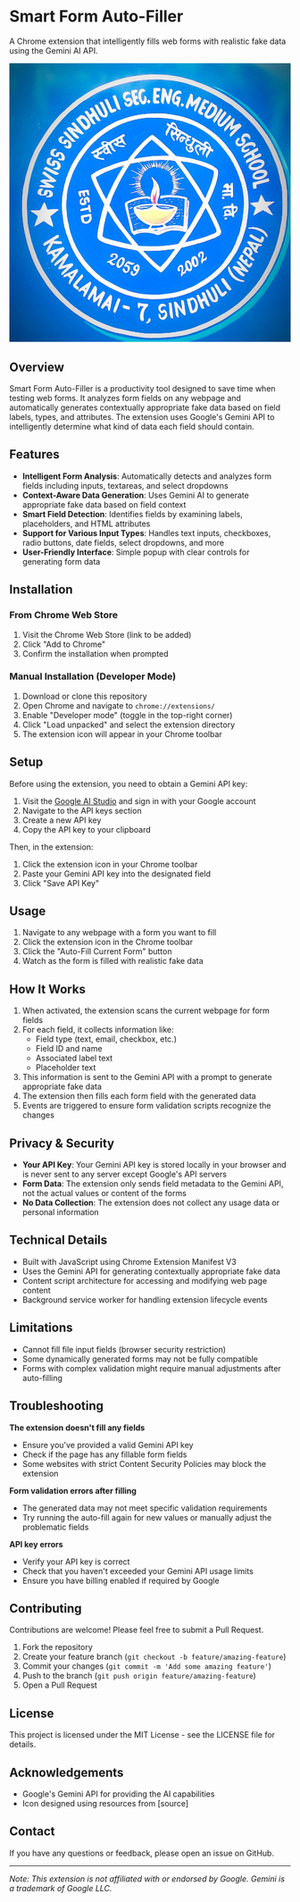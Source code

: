 # Smart Form Auto-Filler

A Chrome extension that intelligently fills web forms with realistic fake data using the Gemini AI API.

![Smart Form Auto-Filler](images/icon128.png)

## Overview

Smart Form Auto-Filler is a productivity tool designed to save time when testing web forms. It analyzes form fields on any webpage and automatically generates contextually appropriate fake data based on field labels, types, and attributes. The extension uses Google's Gemini API to intelligently determine what kind of data each field should contain.

## Features

- **Intelligent Form Analysis**: Automatically detects and analyzes form fields including inputs, textareas, and select dropdowns
- **Context-Aware Data Generation**: Uses Gemini AI to generate appropriate fake data based on field context
- **Smart Field Detection**: Identifies fields by examining labels, placeholders, and HTML attributes
- **Support for Various Input Types**: Handles text inputs, checkboxes, radio buttons, date fields, select dropdowns, and more
- **User-Friendly Interface**: Simple popup with clear controls for generating form data

## Installation

### From Chrome Web Store

1. Visit the Chrome Web Store (link to be added)
2. Click "Add to Chrome"
3. Confirm the installation when prompted

### Manual Installation (Developer Mode)

1. Download or clone this repository
2. Open Chrome and navigate to `chrome://extensions/`
3. Enable "Developer mode" (toggle in the top-right corner)
4. Click "Load unpacked" and select the extension directory
5. The extension icon will appear in your Chrome toolbar

## Setup

Before using the extension, you need to obtain a Gemini API key:

1. Visit the [Google AI Studio](https://aistudio.google.com/) and sign in with your Google account
2. Navigate to the API keys section
3. Create a new API key
4. Copy the API key to your clipboard

Then, in the extension:

1. Click the extension icon in your Chrome toolbar
2. Paste your Gemini API key into the designated field
3. Click "Save API Key"

## Usage

1. Navigate to any webpage with a form you want to fill
2. Click the extension icon in the Chrome toolbar
3. Click the "Auto-Fill Current Form" button
4. Watch as the form is filled with realistic fake data

## How It Works

1. When activated, the extension scans the current webpage for form fields
2. For each field, it collects information like:
   - Field type (text, email, checkbox, etc.)
   - Field ID and name
   - Associated label text
   - Placeholder text
3. This information is sent to the Gemini API with a prompt to generate appropriate fake data
4. The extension then fills each form field with the generated data
5. Events are triggered to ensure form validation scripts recognize the changes

## Privacy & Security

- **Your API Key**: Your Gemini API key is stored locally in your browser and is never sent to any server except Google's API servers
- **Form Data**: The extension only sends field metadata to the Gemini API, not the actual values or content of the forms
- **No Data Collection**: The extension does not collect any usage data or personal information

## Technical Details

- Built with JavaScript using Chrome Extension Manifest V3
- Uses the Gemini API for generating contextually appropriate fake data
- Content script architecture for accessing and modifying web page content
- Background service worker for handling extension lifecycle events

## Limitations

- Cannot fill file input fields (browser security restriction)
- Some dynamically generated forms may not be fully compatible
- Forms with complex validation might require manual adjustments after auto-filling

## Troubleshooting

**The extension doesn't fill any fields**

- Ensure you've provided a valid Gemini API key
- Check if the page has any fillable form fields
- Some websites with strict Content Security Policies may block the extension

**Form validation errors after filling**

- The generated data may not meet specific validation requirements
- Try running the auto-fill again for new values or manually adjust the problematic fields

**API key errors**

- Verify your API key is correct
- Check that you haven't exceeded your Gemini API usage limits
- Ensure you have billing enabled if required by Google

## Contributing

Contributions are welcome! Please feel free to submit a Pull Request.

1. Fork the repository
2. Create your feature branch (`git checkout -b feature/amazing-feature`)
3. Commit your changes (`git commit -m 'Add some amazing feature'`)
4. Push to the branch (`git push origin feature/amazing-feature`)
5. Open a Pull Request

## License

This project is licensed under the MIT License - see the LICENSE file for details.

## Acknowledgements

- Google's Gemini API for providing the AI capabilities
- Icon designed using resources from [source]

## Contact

If you have any questions or feedback, please open an issue on GitHub.

---

_Note: This extension is not affiliated with or endorsed by Google. Gemini is a trademark of Google LLC._

